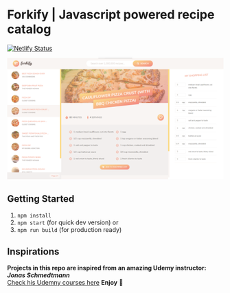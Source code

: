 # Forkify | Javascript powered recipe catalog

[![Netlify Status](https://api.netlify.com/api/v1/badges/2b21ee6a-ffc0-4130-9cfe-6fb7600390fa/deploy-status)](https://app.netlify.com/sites/js-forkify/deploys)

<a href="https://js-forkify.netlify.app/"><img src="img/forkify.png"/></a>

## Getting Started
1. ```npm install```
2. ```npm start``` (for quick dev version) or
3. ```npm run build``` (for production ready)

## Inspirations
**Projects in this repo are inspired from an amazing Udemy instructor: *Jonas Schmedtmann*** <br>
[Check his Udemny courses here](https://www.udemy.com/user/jonasschmedtmann/) **Enjoy** 🎉